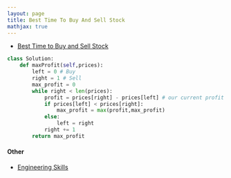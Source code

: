 ```yaml
---
layout: page
title: Best Time To Buy And Sell Stock
mathjax: true
---
```


* [Best Time to Buy and Sell Stock](https://leetcode.com/problems/best-time-to-buy-and-sell-stock/)
```python
class Solution:
    def maxProfit(self,prices):
        left = 0 # Buy
        right = 1 # Sell
        max_profit = 0
        while right < len(prices):
            profit = prices[right] - prices[left] # our current profit
            if prices[left] < prices[right]:
                max_profit = max(profit,max_profit)
            else:
                left = right
            right += 1
        return max_profit
```

#### Other
* [Engineering Skills](/engineering_skills.md)